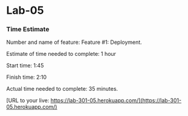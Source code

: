 # Lab-05
### Time Estimate
Number and name of feature: Feature #1: Deployment.

Estimate of time needed to complete: 1 hour

Start time: 1:45

Finish time: 2:10

Actual time needed to complete: 35 minutes.

[URL to your live: https://lab-301-05.herokuapp.com/](https://lab-301-05.herokuapp.com/)

